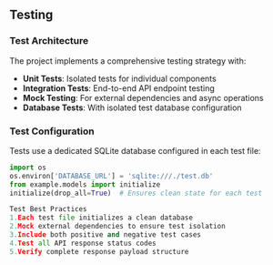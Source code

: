 ## Testing <!-- by 张佳琦（ho0oope） -->

### Test Architecture
The project implements a comprehensive testing strategy with:
- **Unit Tests**: Isolated tests for individual components
- **Integration Tests**: End-to-end API endpoint testing
- **Mock Testing**: For external dependencies and async operations
- **Database Tests**: With isolated test database configuration

### Test Configuration
Tests use a dedicated SQLite database configured in each test file:
```python
import os
os.environ['DATABASE_URL'] = 'sqlite:///./test.db'
from example.models import initialize
initialize(drop_all=True)  # Ensures clean state for each test

Test Best Practices
1.Each test file initializes a clean database
2.Mock external dependencies to ensure test isolation
3.Include both positive and negative test cases
4.Test all API response status codes
5.Verify complete response payload structure